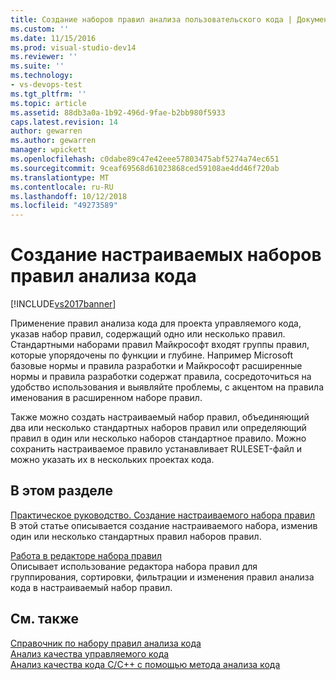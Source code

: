 ```yaml
---
title: Создание наборов правил анализа пользовательского кода | Документация Майкрософт
ms.custom: ''
ms.date: 11/15/2016
ms.prod: visual-studio-dev14
ms.reviewer: ''
ms.suite: ''
ms.technology:
- vs-devops-test
ms.tgt_pltfrm: ''
ms.topic: article
ms.assetid: 88db3a0a-1b92-496d-9fae-b2bb980f5933
caps.latest.revision: 14
author: gewarren
ms.author: gewarren
manager: wpickett
ms.openlocfilehash: c0dabe89c47e42eee57803475abf5274a74ec651
ms.sourcegitcommit: 9ceaf69568d61023868ced59108ae4dd46f720ab
ms.translationtype: MT
ms.contentlocale: ru-RU
ms.lasthandoff: 10/12/2018
ms.locfileid: "49273589"
---
```

# <a name="creating-custom-code-analysis-rule-sets"></a>Создание настраиваемых наборов правил анализа кода
[!INCLUDE[vs2017banner](../includes/vs2017banner.md)]

Применение правил анализа кода для проекта управляемого кода, указав набор правил, содержащий одно или несколько правил. Стандартными наборами правил Майкрософт входят группы правил, которые упорядочены по функции и глубине. Например Microsoft базовые нормы и правила разработки и Майкрософт расширенные нормы и правила разработки содержат правила, сосредоточиться на удобство использования и выявляйте проблемы, с акцентом на правила именования в расширенном наборе правил.  
  
 Также можно создать настраиваемый набор правил, объединяющий два или несколько стандартных наборов правил или определяющий правил в один или несколько наборов стандартное правило. Можно сохранить настраиваемое правило устанавливает RULESET-файл и можно указать их в нескольких проектах кода.  
  
## <a name="in-this-section"></a>В этом разделе  
 [Практическое руководство. Создание настраиваемого набора правил](../code-quality/how-to-create-a-custom-rule-set.md)  
 В этой статье описывается создание настраиваемого набора, изменив один или несколько стандартных правил наборов правил.  
  
 [Работа в редакторе набора правил](../code-quality/working-in-the-code-analysis-rule-set-editor.md)  
 Описывает использование редактора набора правил для группирования, сортировки, фильтрации и изменения правил анализа кода в настраиваемый набор правил.  
  
## <a name="see-also"></a>См. также  
 [Справочник по набору правил анализа кода](../code-quality/code-analysis-rule-set-reference.md)   
 [Анализ качества управляемого кода](../code-quality/analyzing-managed-code-quality-by-using-code-analysis.md)   
 [Анализ качества кода C/C++ с помощью метода анализа кода](../code-quality/analyzing-c-cpp-code-quality-by-using-code-analysis.md)



